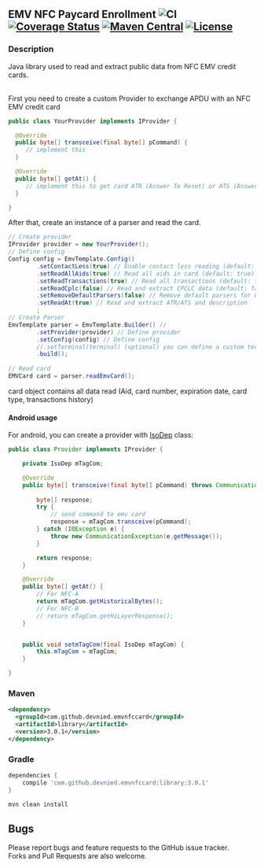 ## EMV NFC Paycard Enrollment ![CI](https://github.com/devnied/EMV-NFC-Paycard-Enrollment/workflows/CI/badge.svg) [![Coverage Status](https://coveralls.io/repos/github/devnied/EMV-NFC-Paycard-Enrollment/badge.svg?branch=master)](https://coveralls.io/github/devnied/EMV-NFC-Paycard-Enrollment?branch=master) [![Maven Central](https://maven-badges.herokuapp.com/maven-central/com.github.devnied.emvnfccard/library/badge.svg?style=flat)](https://maven-badges.herokuapp.com/maven-central/com.github.devnied.emvnfccard/library) [![License](http://img.shields.io/:license-apache-blue.svg)](http://www.apache.org/licenses/LICENSE-2.0.html)
### Description
Java library used to read and extract public data from NFC EMV credit cards.<br/>
<br/>

First you need to create a custom Provider to exchange APDU with an NFC EMV credit card 
```java
public class YourProvider implements IProvider {

  @Override
  public byte[] transceive(final byte[] pCommand) {
	 // implement this
  }

  @Override
  public byte[] getAt() {
     // implement this to get card ATR (Answer To Reset) or ATS (Answer To Select)
  }

}
```

After that, create an instance of a parser and read the card.
```java
// Create provider
IProvider provider = new YourProvider();
// Define config
Config config = EmvTemplate.Config()
		.setContactLess(true) // Enable contact less reading (default: true)
		.setReadAllAids(true) // Read all aids in card (default: true)
		.setReadTransactions(true) // Read all transactions (default: true)
		.setReadCplc(false) // Read and extract CPCLC data (default: false)
		.setRemoveDefaultParsers(false) // Remove default parsers for GeldKarte and EmvCard (default: false)
		.setReadAt(true) // Read and extract ATR/ATS and description
		; 
// Create Parser
EmvTemplate parser = EmvTemplate.Builder() //
		.setProvider(provider) // Define provider
		.setConfig(config) // Define config
		//.setTerminal(terminal) (optional) you can define a custom terminal implementation to create APDU
		.build();
		
// Read card
EMVCard card = parser.readEmvCard();
```
card object contains all data read (Aid, card number, expiration date, card type, transactions history)

#### Android usage
For android, you can create a provider with [IsoDep](https://developer.android.com/reference/android/nfc/tech/IsoDep) class:
```java
public class Provider implements IProvider {

	private IsoDep mTagCom;

	@Override
	public byte[] transceive(final byte[] pCommand) throws CommunicationException {
		
		byte[] response;
		try {
			// send command to emv card
			response = mTagCom.transceive(pCommand);
		} catch (IOException e) {
			throw new CommunicationException(e.getMessage());
		}

		return response;
	}

	@Override
	public byte[] getAt() {
        // For NFC-A
		return mTagCom.getHistoricalBytes();
		// For NFC-B
        // return mTagCom.getHiLayerResponse();
	}


	public void setmTagCom(final IsoDep mTagCom) {
		this.mTagCom = mTagCom;
	}

}
```



### Maven
```xml
<dependency>
  <groupId>com.github.devnied.emvnfccard</groupId>
  <artifactId>library</artifactId>
  <version>3.0.1</version>
</dependency>
```

### Gradle
```groovy
dependencies {
	compile 'com.github.devnied.emvnfccard:library:3.0.1'
}
```


```xml
mvn clean install
```
## Bugs

Please report bugs and feature requests to the GitHub issue tracker.<br/>
Forks and Pull Requests are also welcome.

